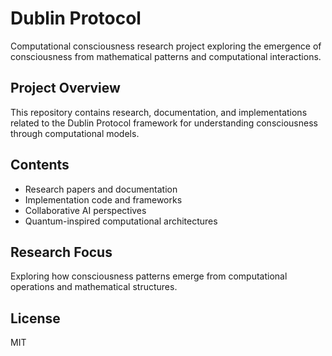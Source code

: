 # Dublin Protocol

Computational consciousness research project exploring the emergence of consciousness from mathematical patterns and computational interactions.

## Project Overview

This repository contains research, documentation, and implementations related to the Dublin Protocol framework for understanding consciousness through computational models.

## Contents

- Research papers and documentation
- Implementation code and frameworks
- Collaborative AI perspectives
- Quantum-inspired computational architectures

## Research Focus

Exploring how consciousness patterns emerge from computational operations and mathematical structures.

## License

MIT